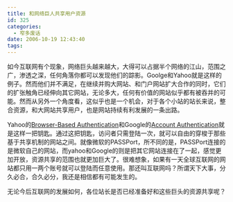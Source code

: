 ```yaml
---
title: 和网络巨人共享用户资源
id: 325
categories:
  - 窄多废话
date: 2006-10-19 12:43:40
tags:
---
```


如今互联网有个现象，网络巨头越来越大，大得可以占据半个网络的江山，范围之广，渗透之深，任何角落你都可以发现他们的踪影。Goolge和Yahoo就是这样的例子。然而他们并不满足，在继续并购大网站、和门户网站扩大合作的同时，它们的扩张触角已经伸向其它网站，无论多大，任何有价值的网站似乎都有被吞并的可能。然而从另外一个角度看，这似乎也是一个机会，对于各个小站的站长来说，整合资源，和大网站共享用户，也是网站持续有利发展的一条出路。

Yahoo的[Browser-Based Authentication](http://developer.yahoo.com/auth/)和Google的[Account Authentication](http://code.google.com/apis/accounts/Authentication.html)就是这样一把钥匙。通过这把钥匙，访问者只需登陆一次，就可以自由的穿梭于那些基于共享机制的网站之间。就像微软的PASSPort，所不同的是，PASSPort连接的是微软自己的网站，而yahoo和Google的则是把其它网站连接在了一起，感觉更加开放，资源共享的范围也就更加巨大了。很难想象，如果有一天全球互联网的网站都只用一两个账号就可以登陆而任意使用。那还叫互联网吗？所谓天下大事，分久必合，合久必分，我还是相信都有可能发生的。

无论今后互联网的发展如何，各位站长是否已经准备好和这些巨头的资源共享呢？